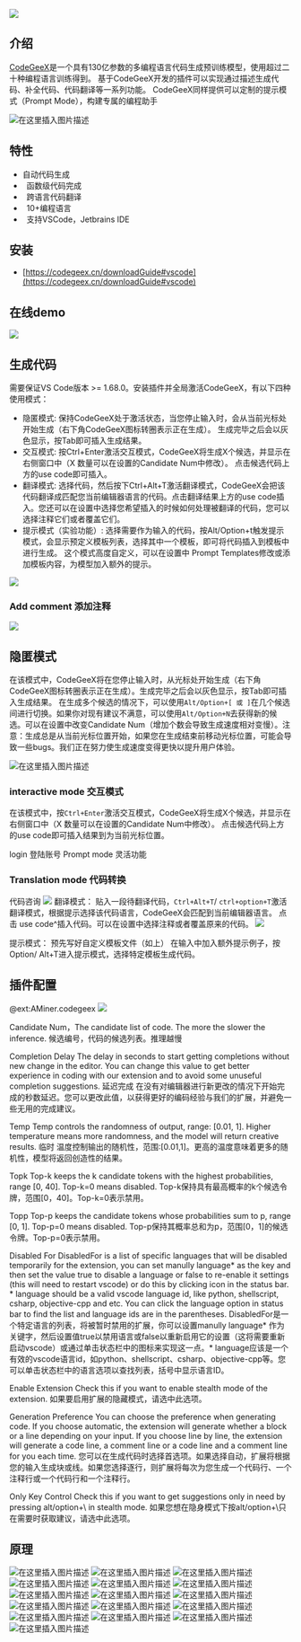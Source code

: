 
![](https://i-blog.csdnimg.cn/blog_migrate/deb91d22ba0e16189a189d542384e20b.png)


## 介绍
[CodeGeeX](https://codegeex.cn/)是一个具有130亿参数的多编程语言代码生成预训练模型，使用超过二十种编程语言训练得到。 基于CodeGeeX开发的插件可以实现通过描述生成代码、补全代码、代码翻译等一系列功能。 CodeGeeX同样提供可以定制的提示模式（Prompt Mode），构建专属的编程助手

![在这里插入图片描述](https://i-blog.csdnimg.cn/blog_migrate/2b566ac0925df1c687d9323ffb98166b.png)

## 特性
- 自动代码生成  
-  函数级代码完成
-  跨语言代码翻译  
-  10+编程语言  
-  支持VSCode，Jetbrains IDE

## 安装
- [https://codegeex.cn/downloadGuide#vscode](https://codegeex.cn/downloadGuide#vscode)
## 在线demo
![](https://i-blog.csdnimg.cn/blog_migrate/98fb225063151093388e0a811989fb94.png)

## 生成代码

需要保证VS Code版本 >= 1.68.0。安装插件并全局激活CodeGeeX，有以下四种使用模式：

- 隐匿模式: 保持CodeGeeX处于激活状态，当您停止输入时，会从当前光标处开始生成（右下角CodeGeeX图标转圈表示正在生成）。 生成完毕之后会以灰色显示，按Tab即可插入生成结果。
- 交互模式: 按Ctrl+Enter激活交互模式，CodeGeeX将生成X个候选，并显示在右侧窗口中（X 数量可以在设置的Candidate Num中修改）。 点击候选代码上方的use code即可插入。
- 翻译模式: 选择代码，然后按下Ctrl+Alt+T激活翻译模式，CodeGeeX会把该代码翻译成匹配您当前编辑器语言的代码。点击翻译结果上方的use code插入。您还可以在设置中选择您希望插入的时候如何处理被翻译的代码，您可以选择注释它们或者覆盖它们。
- 提示模式（实验功能）: 选择需要作为输入的代码，按Alt/Option+t触发提示模式，会显示预定义模板列表，选择其中一个模板，即可将代码插入到模板中进行生成。 这个模式高度自定义，可以在设置中 Prompt Templates修改或添加模板内容，为模型加入额外的提示。

![](https://i-blog.csdnimg.cn/blog_migrate/e1001dc7ae68971c05296446ffe89ed0.png)
### Add comment 添加注释
![](https://i-blog.csdnimg.cn/blog_migrate/541e0f709a619648a000b4bdbe384e12.png)

## 隐匿模式
在该模式中，CodeGeeX将在您停止输入时，从光标处开始生成（右下角CodeGeeX图标转圈表示正在生成）。生成完毕之后会以灰色显示，按Tab即可插入生成结果。 在生成多个候选的情况下，可以使用`Alt/Option+[ 或 ]`在几个候选间进行切换。如果你对现有建议不满意，可以使用`Alt/Option+N`去获得新的候选。可以在设置中改变Candidate Num（增加个数会导致生成速度相对变慢）。注意：生成总是从当前光标位置开始，如果您在生成结束前移动光标位置，可能会导致一些bugs。我们正在努力使生成速度变得更快以提升用户体验。

![在这里插入图片描述](https://i-blog.csdnimg.cn/blog_migrate/462809b0d02db10e6e7bf2404d51fcb1.gif#pic_center)


### interactive mode 交互模式
在该模式中，按`Ctrl+Enter`激活交互模式，CodeGeeX将生成X个候选，并显示在右侧窗口中（X 数量可以在设置的Candidate Num中修改）。 点击候选代码上方的use code即可插入结果到为当前光标位置。




login 登陆账号
Prompt mode 灵活功能
### Translation mode 代码转换
代码咨询
![](https://i-blog.csdnimg.cn/blog_migrate/18157bacd2bc356e2bbda7833a116e40.png)
			翻译模式：
贴入一段待翻译代码，`Ctrl+Alt+T`/ `ctrl+option+T`激活
翻译模式，根据提示选择该代码语言，CodeGeeX会匹配到当前编辑器语言。
点击 use code^插入代码。可以在设置中选择注释或者覆盖原来的代码。
![](https://i-blog.csdnimg.cn/blog_migrate/04ea5eed63a4ba3bc8d6d77aba4f549c.png)

提示模式：
预先写好自定义模板文件（如上）
在输入中加入额外提示例子，按Option/ Alt+T进入提示模式，选择特定模板生成代码。
## 插件配置
@ext:AMiner.codegeex
![](https://i-blog.csdnimg.cn/blog_migrate/bf5503f575e6762cce32c268b8f7367b.png)

Candidate Num，The candidate list of code.   The more the slower the inference.
候选编号，代码的候选列表。推理越慢

Completion Delay
The delay in seconds to start getting completions without new change in the editor.   You can change this value to get better experience in coding with our extension and to avoid some unuseful completion suggestions. 
延迟完成 
在没有对编辑器进行新更改的情况下开始完成的秒数延迟。您可以更改此值，以获得更好的编码经验与我们的扩展，并避免一些无用的完成建议。

Temp
Temp controls the randomness of output, range: [0.01, 1]. Higher temperature means more randomness, and the model will return creative results.
临时 
温度控制输出的随机性，范围:[0.01,1]。更高的温度意味着更多的随机性，模型将返回创造性的结果。

Topk
Top-k keeps the k candidate tokens with the highest probabilities, range [0, 40]. Top-k=0 means disabled.
Top-k保持具有最高概率的k个候选令牌，范围[0，40]。Top-k=0表示禁用。

Topp
Top-p keeps the candidate tokens whose probabilities sum to p, range [0, 1]. Top-p=0 means disabled.
Top-p保持其概率总和为p，范围[0，1]的候选令牌。Top-p=0表示禁用。

Disabled For
DisabledFor is a list of specific languages that will be disabled temporarily for the extension, you can set manully language* as the key and then set the value true to disable a language or false to re-enable it settings (this will need to restart vscode) or do this by clicking icon in the status bar. * language should be a valid vscode language id, like python, shellscript, csharp, objective-cpp and etc. You can click the language option in status bar to find the list and language ids are in the parentheses.
DisabledFor是一个特定语言的列表，将被暂时禁用的扩展，你可以设置manully language* 作为关键字，然后设置值true以禁用语言或false以重新启用它的设置（这将需要重新启动vscode）或通过单击状态栏中的图标来实现这一点。* language应该是一个有效的vscode语言id，如python、shellscript、csharp、objective-cpp等。您可以单击状态栏中的语言选项以查找列表，括号中显示语言ID。

Enable Extension
Check this if you want to enable stealth mode of the extension.
如果要启用扩展的隐藏模式，请选中此选项。

Generation Preference
You can choose the preference when generating code. If you choose automatic, the extension will generate whether a block or a line depending on your input. If you choose line by line, the extension will generate a code line, a comment line or a code line and a comment line for you each time.
您可以在生成代码时选择首选项。如果选择自动，扩展将根据您的输入生成块或线。如果您选择逐行，则扩展将每次为您生成一个代码行、一个注释行或一个代码行和一个注释行。

Only Key Control
Check this if you want to get suggestions only in need by pressing alt/option+\ in stealth mode.
如果您想在隐身模式下按alt/option+\只在需要时获取建议，请选中此选项。


## 原理
![在这里插入图片描述](https://i-blog.csdnimg.cn/blog_migrate/22c5587de1cc1671aa79cc3a6655c08f.png)
![在这里插入图片描述](https://i-blog.csdnimg.cn/blog_migrate/e7817a53475b42b480fe4498672cfe5e.png)
![在这里插入图片描述](https://i-blog.csdnimg.cn/blog_migrate/1bd70737c4d507ceb950d55fcfbdc9f8.png)
![在这里插入图片描述](https://i-blog.csdnimg.cn/blog_migrate/46fe6f07cc14680ff76da5f865fc4031.png)
![在这里插入图片描述](https://i-blog.csdnimg.cn/blog_migrate/2235c037bb4d1fa63a0ed8ca719ff6b1.png)
![在这里插入图片描述](https://i-blog.csdnimg.cn/blog_migrate/c8df991f3b237019f970c27f6a66ab0e.png)
![在这里插入图片描述](https://i-blog.csdnimg.cn/blog_migrate/fd7e51a12d833539ac933a6735d0736e.png)
![在这里插入图片描述](https://i-blog.csdnimg.cn/blog_migrate/16837156b22f000a6ff1bdc6f618b287.png)
![在这里插入图片描述](https://i-blog.csdnimg.cn/blog_migrate/3981475e60e7d9fb9aacbe7374fe04b1.png)
![在这里插入图片描述](https://i-blog.csdnimg.cn/blog_migrate/5d2fc8c22be46435600fefcf864b2942.png)
![在这里插入图片描述](https://i-blog.csdnimg.cn/blog_migrate/bf850e32634eb96f20f30bf780136539.png)
![在这里插入图片描述](https://i-blog.csdnimg.cn/blog_migrate/748a6fd53c7d71cc03741c0c64e7e70d.png)
![在这里插入图片描述](https://i-blog.csdnimg.cn/blog_migrate/3fedd10bfdbef8a5506a57df0951770d.png)
![在这里插入图片描述](https://i-blog.csdnimg.cn/blog_migrate/b070cd95b08b71e62cbede3ed0edf53a.png)
![在这里插入图片描述](https://i-blog.csdnimg.cn/blog_migrate/43d72e17427ec7cf2d7116123cc71a15.png)
![在这里插入图片描述](https://i-blog.csdnimg.cn/blog_migrate/5699fca0abd5b3ecb60af7c67765fa85.png)

